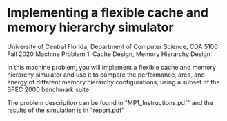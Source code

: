 # Implementing a flexible cache and memory hierarchy simulator

University of Central Florida, Department of Computer Science, CDA 5106: Fall 2020
Machine Problem 1: Cache Design, Memory Hierarchy Design

In this machine problem, you will implement a flexible cache and memory hierarchy simulator and
use it to compare the performance, area, and energy of different memory hierarchy configurations,
using a subset of the SPEC 2000 benchmark suite.

The problem description can be found in "MP1_Instructions.pdf" and the results of the simulation is in "report.pdf"
